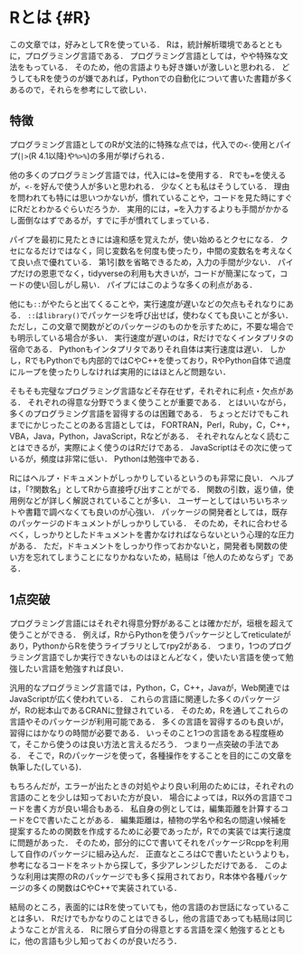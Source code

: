 # Rとは {#R}

この文章では，好みとしてRを使っている．
Rは，統計解析環境であるとともに，プログラミング言語である．
プログラミング言語としては，やや特殊な文法をもっている．
そのため，他の言語よりも好き嫌いが激しいと思われる．
どうしてもRを使うのが嫌であれば，Pythonでの自動化について書いた書籍が多くあるので，それらを参考にして欲しい．

## 特徴

プログラミング言語としてのRが文法的に特殊な点では，代入での`<-`使用とパイプ(`|>`(R 4.1以降)や`%>%`)の多用が挙げられる．

他の多くのプログラミング言語では，代入には`=`を使用する．
Rでも`=`を使えるが，`<-`を好んで使う人が多いと思われる．
少なくとも私はそうしている．
理由を問われても特には思いつかないが，慣れていることや，コードを見た時にすぐにRだとわかるぐらいだろうか．
実用的には，`=`を入力するよりも手間がかかるし面倒なはずであるが，すでに手が慣れてしまっている．

パイプを最初に見たときには違和感を覚えたが，使い始めるとクセになる．
クセになるだけではなく，同じ変数名を何度も使ったり，中間の変数名を考えなくて良い点で優れている．
第1引数を省略できるため，入力の手間が少ない．
パイプだけの恩恵でなく，tidyverseの利用も大きいが，コードが簡潔になって，コードの使い回しがし易い．
パイプにはこのような多くの利点がある．

他にも`::`がやたらと出てくることや，実行速度が遅いなどの欠点もそれなりにある．
`::`は`library()`でパッケージを呼び出せば，使わなくても良いことが多い．
ただし，この文章で関数がどのパッケージのものかを示すために，不要な場合でも明示している場合が多い．
実行速度が遅いのは，Rだけでなくインタプリタの宿命である．
Pythonもインタプリタでありそれ自体は実行速度は遅い．
しかし，RでもPythonでも内部的ではCやC++を使っており，RやPython自体で過度にループを使ったりしなければ実用的にはほとんど問題ない．

そもそも完璧なプログラミング言語などそ存在せず，それぞれに利点・欠点がある．
それぞれの得意な分野でうまく使うことが重要である．
とはいいながら，多くのプログラミング言語を習得するのは困難である．
ちょっとだけでもこれまでにかじったことのある言語としては，
FORTRAN，Perl，Ruby，C，C++，VBA，Java，Python，JavaScript，Rなどがある．
それぞれなんとなく読むことはできるが，実際によく使うのはRだけである．
JavaScriptはその次に使っているが，頻度は非常に低い．
Pythonは勉強中である．

Rにはヘルプ・ドキュメントがしっかりしているというのも非常に良い．
ヘルプは，「?関数名」としてRから直接呼び出すことがでる．
関数の引数，返り値，使用例などが詳しく解説されていることが多い．
ユーザーとしてはいちいちネットや書籍で調べなくても良いのが心強い．
パッケージの開発者としては，既存のパッケージのドキュメントがしっかりしている．
そのため，それに合わせるべく，しっかりとしたドキュメントを書かなければならないという心理的な圧力がある．
ただ，ドキュメントをしっかり作っておかないと，開発者も関数の使い方を忘れてしまうことになりかねないため，結局は「他人のためならず」である．

## 1点突破

プログラミング言語にはそれぞれ得意分野があることは確かだが，垣根を超えて使うことができる．
例えば，RからPythonを使うパッケージとしてreticulateがあり，PythonからRを使うライブラリとしてrpy2がある．
つまり，1つのプログラミング言語でしか実行できないものはほとんどなく，使いたい言語を使って勉強したい言語を勉強すれば良い．

汎用的なプログラミング言語では，Python，C，C++，Javaが，Web関連ではJavaScriptが広く使われている．
これらの言語に関連した多くのパッケージが，Rの総本山であるCRANに登録されている．
そのため，Rを通してこれらの言語やそのパッケージが利用可能である．
多くの言語を習得するのも良いが，習得にはかなりの時間が必要である．
いっそのこと1つの言語をある程度極めて，そこから使うのは良い方法と言えるだろう．
つまり一点突破の手法である．
そこで，Rのパッケージを使って，各種操作をすることを目的にこの文章を執筆した(している)．

もちろんだが，エラーが出たときの対処やより良い利用のためには，それぞれの言語のことを少しは知っておいた方が良い．
場合によっては，R以外の言語でコードを書く方が良い場合もある．
私自身の例としては，編集距離を計算するコードをCで書いたことがある．
編集距離は，植物の学名や和名の間違い候補を提案するための関数を作成するために必要であったが，Rでの実装では実行速度に問題があった．
そのため，部分的にCで書いてそれをパッケージRcppを利用して自作のパッケージに組み込んだ．
正直なところはCで書いたというよりも，参考になるコードをネットから探して，多少アレンジしただけである．
このような利用は実際のRのパッケージでも多く採用されており，R本体や各種パッケージの多くの関数はCやC++で実装されている．

結局のところ，表面的にはRを使っていても，他の言語のお世話になっていることは多い．
Rだけでもかなりのことはできるし，他の言語であっても結局は同じようなことが言える．
Rに限らず自分の得意とする言語を深く勉強するとともに，他の言語も少し知っておくのが良いだろう．

